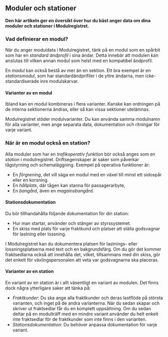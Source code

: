 ﻿## Moduler och stationer
**Den här artikeln ger en översikt över hur du bäst anger data
om dina moduler och stationer i Modulregistret.**

### Vad definierar en modul?
När du anger moduldata i Modulregistret, tänk på en modul
som en spårbit som har en *standard ändprofil* i sina ändar.
Detta innebär att modulen kan anslutas till vilken annan modul som helst med 
en kompatibel ändprofil.

 
En *modul* kan också bestå av mer än en sektion.
Ett bra exempel är en *stationsmodul*, som har standardändprifiler i de yttre ändarna,
men icke-standardiserade inre modulskarvar.

#### Varianter av en modul
Ibland kan en modul kombineras i flera varianter.
Kanske kan ordningen på de interna sektionerna ändras, eller så kan vissa sektioner utelämnas.

Modulregistret stöder modulvarianter. Du kan använda samma modulnamn för alla varianter,
men ange separata data, dokumentation och ritningar för varje variant.

### När är en modul också en station?
Alla moduler som har en *trafikoperativ funktion* bör också anges som en *station* i modulregistret.
Driftsegenskaper är saker som påverkar tågstyrning och schemaläggning.
Exempel på operativa funktioner är:
- En *förgrening*, det vill säga en modul med en växel till minst ett sidospår eller en korsning.
- En *hållplats*, där tågen kan stanna för passagerarbyte,
- En *bangård*, även en *magainsbangård*.

#### Stationsdokumentation
Du bör tillhandahålla följande dokumentation för din station:
- Hur man startar, använder och stänger av styrssystemet.
- En skiss med plats för varje fraktkund och platser att ställa godsvagnar för lastning eller lossning.

I Modulregistret kan du dokumentera platsen för lastnings- eller lossningsplatserna
med text och en bakgrundsfärg.
Om du gör det kommer fraktsedlarna också att innehålla det,
vilket, tillsammans med din skiss, gör det enkelt för växlingspersonalen
att veta var godsvagnarna ska placeras.


#### Varianter av en station
En variant av en station är i allt väsentligt en variant av modulen.
Det finns dock några ytterligare saker att tänka på:
- *Fraktkunder*: Du ska ange alla fraktkunder och deras lastflöde på
största varianten, och inget på de andra varianterna.
När du sedan skapar och skriver ut fraktsedlar får du en komplett uppsättning.
Om du sedan deltar på en modulträff med en mindre variant använder du helt enkelt inte
fraktsedlar för de fraktkunder som inte finns i den varianten.
- *Stationsdokumentation*: Du behöver anpassa dokumentation för varje variant.

